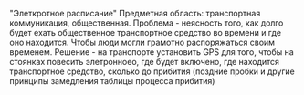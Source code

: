 "Элеткротное расписание" Предметная область: транспортная коммуникация, общественная. Проблема - неясность того, как долго будет ехать общественное транспортное средство во времени и где оно находится. Чтобы люди могли грамотно распоряжаться своим временем. Решение - на транспорте установить GPS для того, чтобы на стоянках повесить элетронноео, где будет включено, где находится транспортное средство, сколько до прибития (поздние пробки и другие принципы замедления таблицы процесса прибития)
